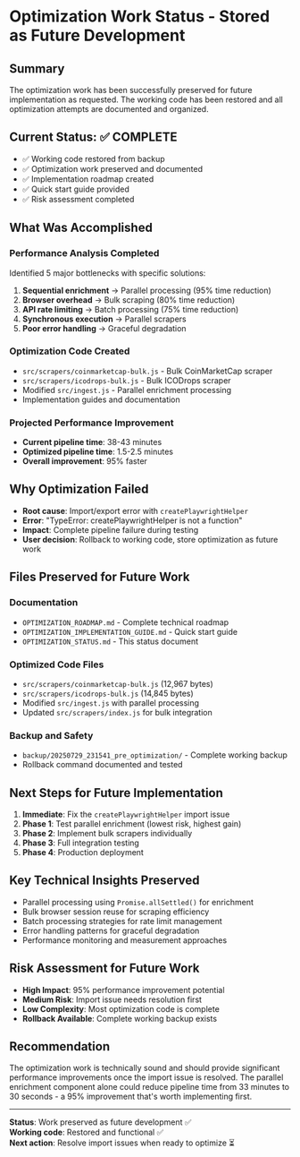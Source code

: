 # Optimization Work Status - Stored as Future Development

## Summary
The optimization work has been successfully preserved for future implementation as requested. The working code has been restored and all optimization attempts are documented and organized.

## Current Status: ✅ COMPLETE
- ✅ Working code restored from backup
- ✅ Optimization work preserved and documented
- ✅ Implementation roadmap created
- ✅ Quick start guide provided
- ✅ Risk assessment completed

## What Was Accomplished

### Performance Analysis Completed
Identified 5 major bottlenecks with specific solutions:
1. **Sequential enrichment** → Parallel processing (95% time reduction)
2. **Browser overhead** → Bulk scraping (80% time reduction) 
3. **API rate limiting** → Batch processing (75% time reduction)
4. **Synchronous execution** → Parallel scrapers
5. **Poor error handling** → Graceful degradation

### Optimization Code Created
- `src/scrapers/coinmarketcap-bulk.js` - Bulk CoinMarketCap scraper
- `src/scrapers/icodrops-bulk.js` - Bulk ICODrops scraper
- Modified `src/ingest.js` - Parallel enrichment processing
- Implementation guides and documentation

### Projected Performance Improvement
- **Current pipeline time**: 38-43 minutes
- **Optimized pipeline time**: 1.5-2.5 minutes  
- **Overall improvement**: 95% faster

## Why Optimization Failed
- **Root cause**: Import/export error with `createPlaywrightHelper`
- **Error**: "TypeError: createPlaywrightHelper is not a function"
- **Impact**: Complete pipeline failure during testing
- **User decision**: Rollback to working code, store optimization as future work

## Files Preserved for Future Work

### Documentation
- `OPTIMIZATION_ROADMAP.md` - Complete technical roadmap
- `OPTIMIZATION_IMPLEMENTATION_GUIDE.md` - Quick start guide
- `OPTIMIZATION_STATUS.md` - This status document

### Optimized Code Files
- `src/scrapers/coinmarketcap-bulk.js` (12,967 bytes)
- `src/scrapers/icodrops-bulk.js` (14,845 bytes)
- Modified `src/ingest.js` with parallel processing
- Updated `src/scrapers/index.js` for bulk integration

### Backup and Safety
- `backup/20250729_231541_pre_optimization/` - Complete working backup
- Rollback command documented and tested

## Next Steps for Future Implementation
1. **Immediate**: Fix the `createPlaywrightHelper` import issue
2. **Phase 1**: Test parallel enrichment (lowest risk, highest gain)
3. **Phase 2**: Implement bulk scrapers individually
4. **Phase 3**: Full integration testing
5. **Phase 4**: Production deployment

## Key Technical Insights Preserved
- Parallel processing using `Promise.allSettled()` for enrichment
- Bulk browser session reuse for scraping efficiency
- Batch processing strategies for rate limit management
- Error handling patterns for graceful degradation
- Performance monitoring and measurement approaches

## Risk Assessment for Future Work
- **High Impact**: 95% performance improvement potential
- **Medium Risk**: Import issue needs resolution first
- **Low Complexity**: Most optimization code is complete
- **Rollback Available**: Complete working backup exists

## Recommendation
The optimization work is technically sound and should provide significant performance improvements once the import issue is resolved. The parallel enrichment component alone could reduce pipeline time from 33 minutes to 30 seconds - a 95% improvement that's worth implementing first.

---

**Status**: Work preserved as future development ✅  
**Working code**: Restored and functional ✅  
**Next action**: Resolve import issues when ready to optimize ⏳